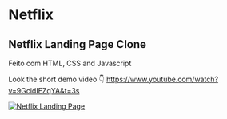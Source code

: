 # Netflix
## Netflix Landing Page Clone

Feito com HTML, CSS and Javascript

Look the short demo video 👇 https://www.youtube.com/watch?v=9GcidIEZqYA&t=3s

[![Netflix Landing Page](https://lh3.googleusercontent.com/pw/AMWts8CaFj_mn8XN4HfjvLLF1tK-LGzgPQg1i6r6ptPLSieYy15cSRgh05bK_yxSOjE5luXbLLtCk9hSgEK6jx0k1x73aRjJQkCwHP_IU0zO-ygUOUg67fdHkBISffgIgyr_mdiW2KvcSJ0rNkKi3xfTjc6U=w2218-h1400-no)](https://www.youtube.com/watch?v=9GcidIEZqYA&t=3s "Netflix Landing Page")

